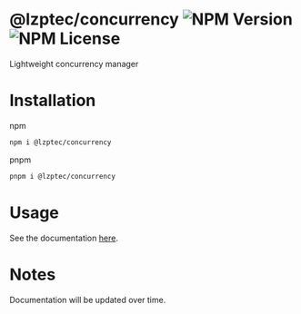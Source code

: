 # @lzptec/concurrency ![NPM Version](https://img.shields.io/npm/v/%40lzptec%2Fconcurrency) ![NPM License](https://img.shields.io/npm/l/%40lzptec%2Fconcurrency)
Lightweight concurrency manager

# Installation

npm
```sh
npm i @lzptec/concurrency
```

pnpm
```sh
pnpm i @lzptec/concurrency
```

# Usage

See the documentation [here](/docs/USAGE.md).

# Notes

Documentation will be updated over time.
